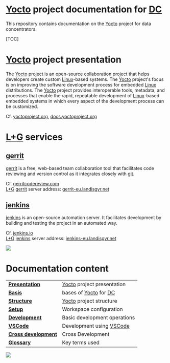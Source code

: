 # [Yocto] project documentation for [DC]

This repository contains documentation on the [Yocto] project for data concentrators.

[TOC]

# [Yocto] project presentation
The [Yocto] project is an open-source collaboration project that helps developers create custom [Linux]-based systems.
The [Yocto] project's focus is on improving the software development process for embedded [Linux] distributions.
The [Yocto] project provides interoperable tools, metadata, and processes that enable the rapid, repeatable development of [Linux]-based embedded systems in which every aspect of the development process can be customized.

Cf. [yoctoproject.org](https://www.yoctoproject.org)\, [docs.yoctoproject.org](https://docs.yoctoproject.org)

# [L+G] services

## [gerrit]
[gerrit] is a free, web-based team collaboration tool that facilitates code reviewing and version control as it integrates closely with [git].

Cf. [gerritcodereview.com](https://www.gerritcodereview.com)\
[L+G] [gerrit] server address: [gerrit-eu.landisgyr.net](https://gerrit-eu.landisgyr.net)

## [jenkins]
[jenkins] is an open-source automation server.
It facilitates development by building and testing the project in an automated way.

Cf. [jenkins.io](https://www.jenkins.io)\
[L+G] [jenkins] server address: [jenkins-eu.landisgyr.net](https://jenkins-eu.landisgyr.net)

[![][home]](#toc)

# Documentation content

|                                               |                                  |
|-----------------------------------------------|----------------------------------|
|**[Presentation](/presentation.md)**           | [Yocto] project presentation     |
|**[Basis](/yocto/bases.md)**                   | bases of [Yocto] for [DC]        |
|**[Structure](/yocto/structure.md)**           | [Yocto] project structure        |
|**[Setup](/yocto/setup.md)**                   | Workspace configuration          |
|**[Development](/yocto/development.md)**       | Basic development operations     |
|**[VSCode](/vscode/vscode.md)**                | Development using [VSCode]       |
|**[Cross development](/cross/visualstudio.md)**| Cross Development                |
|**[Glossary](/glossary.md)**                   | Key terms used                   |

[![][home]](#toc)


[home]: /images/ArrowUp.png

[DC]: /glossary.md#dc
[gerrit]: /glossary.md#gerrit
[git]: /glossary.md#git
[jenkins]: /glossary.md#{#jenkins}
[L+G]: /glossary.md#lg
[Linux]: /glossary.md#linux
[VSCode]: /glossary.md#vscode
[Yocto]: /glossary.md#yocto
